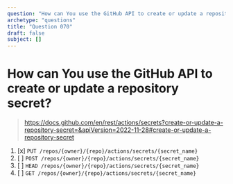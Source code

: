 ```yaml
---
question: "How can You use the GitHub API to create or update a repository secret?"
archetype: "questions"
title: "Question 070"
draft: false
subject: []
---
```


# How can You use the GitHub API to create or update a repository secret? 
> https://docs.github.com/en/rest/actions/secrets?create-or-update-a-repository-secret=&apiVersion=2022-11-28#create-or-update-a-repository-secret
1. [x] `PUT /repos/{owner}/{repo}/actions/secrets/{secret_name}`
1. [ ] `POST /repos/{owner}/{repo}/actions/secrets/{secret_name}`
1. [ ] `HEAD /repos/{owner}/{repo}/actions/secrets/{secret_name}`
1. [ ] `GET /repos/{owner}/{repo}/actions/secrets/{secret_name}`
